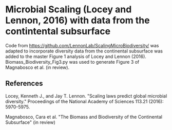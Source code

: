 # Microbial Scaling (Locey and Lennon, 2016) with data from the contintental subsurface

Code from https://github.com/LennonLab/ScalingMicroBiodiversity/ was adapted to incorporate diversity data from the continental subsurface was added to the master Figure 1 analysis of Locey and Lennon (2016). Biomass_Biodiversity_Fig3.py was used to generate Figure 3 of Magnabosco et al. (in review).

## References
Locey, Kenneth J., and Jay T. Lennon. "Scaling laws predict global microbial diversity." Proceedings of the National Academy of Sciences 113.21 (2016): 5970-5975.

Magnabosco, Cara et al. "The Biomass and Biodiversity of the Continental Subsurface" (in review)
